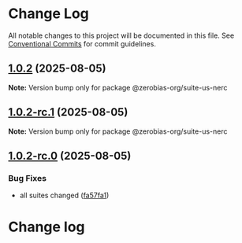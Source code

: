# Change Log

All notable changes to this project will be documented in this file.
See [Conventional Commits](https://conventionalcommits.org) for commit guidelines.

## [1.0.2](https://github.com/zerobias-org/suite/compare/@zerobias-org/suite-us-nerc@1.0.2-rc.1...@zerobias-org/suite-us-nerc@1.0.2) (2025-08-05)

**Note:** Version bump only for package @zerobias-org/suite-us-nerc





## [1.0.2-rc.1](https://github.com/zerobias-org/suite/compare/@zerobias-org/suite-us-nerc@1.0.2-rc.0...@zerobias-org/suite-us-nerc@1.0.2-rc.1) (2025-08-05)

**Note:** Version bump only for package @zerobias-org/suite-us-nerc





## [1.0.2-rc.0](https://github.com/zerobias-org/suite/compare/@zerobias-org/suite-us-nerc@1.0.1...@zerobias-org/suite-us-nerc@1.0.2-rc.0) (2025-08-05)


### Bug Fixes

* all suites changed ([fa57fa1](https://github.com/zerobias-org/suite/commit/fa57fa1af7628003297df46b2d7740fe95bd2666))





# Change log
